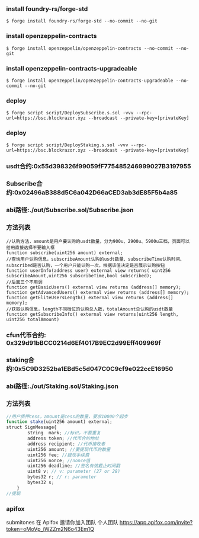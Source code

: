 ### install foundry-rs/forge-std
```shell
$ forge install foundry-rs/forge-std --no-commit --no-git
```
### install openzeppelin-contracts
```shell
$ forge install openzeppelin/openzeppelin-contracts --no-commit --no-git
```

### install openzeppelin-contracts-upgradeable
```shell
$ forge install openzeppelin/openzeppelin-contracts-upgradeable --no-commit --no-git
```


### deploy
```shell
$ forge script script/DeploySubscribe.s.sol -vvv --rpc-url=https://bsc.blockrazor.xyz --broadcast --private-key=[privateKey]
```

### deploy
```shell
$ forge script script/DeployStaking.s.sol -vvv --rpc-url=https://bsc.blockrazor.xyz --broadcast --private-key=[privateKey]
```


### usdt合约:0x55d398326f99059fF775485246999027B3197955
### Subscribe合约:0x02496aB388d5C6a042D66aCED3ab3dE85F5b4a85
### abi路径:./out/Subscribe.sol/Subscribe.json
### 方法列表
```solidity
//认购方法，amount是用户要认购的usdt数量，分为900u、2900u、5900u三档，页面可以给用直接选择不要输入框
function subscribe(uint256 amount) external;
//查询用户认购信息，subscribeAmount认购的usdt数量、subscribeTime认购时间、subscribed是否认购，一个用户只能认购一次，根据该值决定是否展示认购按钮
function userInfo(address user) external view returns( uint256 subscribeAmount,uint256 subscribeTime,bool subscribed);
//后面三个不用调
function getBasicUsers() external view returns (address[] memory);
function getAdvancedUsers() external view returns (address[] memory);
function getEliteUsersLength() external view returns (address[] memory);
//获取认购信息，length不同档位的认购总人数，totalAmount总认购的usdt数量
function getSubscribeInfo() external view returns(uint256 length, uint256 totalAmount)
```


### cfun代币合约: 0x329d91bBCC0214d6Ef4017B9EC2d99Eff409969f
### staking合约:0x5C9D3252ba1EBd5c5d047C0C9cf9e022ccE16950
### abi路径:./out/Staking.sol/Staking.json
### 方法列表
```javascript
//用户质押cess，amount是cess的数量，要求10000个起步
function stake(uint256 amount) external;
struct SignMessage{
        string  mark; //标识，不要重复
        address token; //代币合约地址
        address recipient; //代币接收者
        uint256 amount; //要提现代币的数量
        uint256 fee; //提现手续费
        uint256 nonce; //nonce值
        uint256 deadline; //签名有效截止时间戳
        uint8 v; // v: parameter (27 or 28)
        bytes32 r; // r: parameter
        bytes32 s;
    } 
//提现
```
### apifox
submitones 在 Apifox 邀请你加入团队 个人团队 https://app.apifox.com/invite?token=oMoVp_iWZZm2N6o43Em1Q
